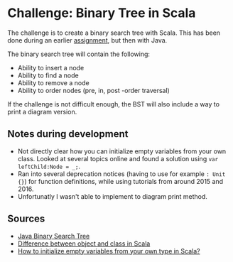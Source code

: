 # Challenge: Binary Tree in Scala

The challenge is to create a binary search tree with Scala. This has been done during an earlier [assignment](https://github.com/jeffreyvr/BinarySearchTree), but then with Java.

The binary search tree will contain the following:
* Ability to insert a node
* Ability to find a node
* Ability to remove a node
* Ability to order nodes (pre, in, post -order traversal)

If the challenge is not difficult enough, the BST will also include a way to print a diagram version.

## Notes during development
* Not directly clear how you can initialize empty variables from your own class. Looked at several topics online and found a solution using `var leftChild:Node = _;`. 
* Ran into several deprecation notices (having to use for example `: Unit {}`) for function definitions, while using tutorials from around 2015 and 2016.
* Unfortunatly I wasn't able to implement to diagram print method.

## Sources
* [Java Binary Search Tree](https://www.youtube.com/watch?v=M6lYob8STMI)
* [Difference between object and class in Scala](https://stackoverflow.com/questions/1755345/difference-between-object-and-class-in-scala)
* [How to initialize empty variables from your own type in Scala?](https://stackoverflow.com/questions/9934362/how-to-initialize-empty-variables-from-your-own-type-in-scala)
